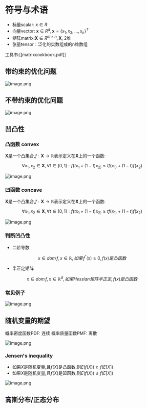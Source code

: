 # 符号与术语

- 标量scalar: $x \in R$
- 向量vector: $\textbf{x} \in R^{d}, \textbf{x} = \{x_1,x_2,...,x_n\}^T$
- 矩阵matrix:$\textbf{X} \in R^{m \times n}, \textbf{X}$, 2维
- 张量tensor：泛化的实数组成的n维数组

工具书:[[matrixcookbook.pdf]]
## 带约束的优化问题

![image.png](https://chillcharlie-img.oss-cn-hangzhou.aliyuncs.com/image%2F2023%2F10%2F24%2F95e0a2533192aa8cd4c8c1cc82c74255_20231024185613.png)


## 不带约束的优化问题

![image.png](https://chillcharlie-img.oss-cn-hangzhou.aliyuncs.com/image%2F2023%2F10%2F24%2F95e0a2533192aa8cd4c8c1cc82c74255_20231024185613.png)

## 凹凸性
### 凸函数 convex

$\textbf{X}$是一个凸集合,$f:\textbf{X}\rightarrow \mathbb{R}$表示定义在$\textbf{X}$上的一个函数:

$$
\forall x_1,x_{2}\in \textbf{X},\forall t\in [0,1]:
f(tx_{1}+(1-t)x_{2)}\le tf(x_{1)} + (1-t)f(x_2)
$$

![image.png](https://chillcharlie-img.oss-cn-hangzhou.aliyuncs.com/image%2F2023%2F10%2F24%2F3ce55de7ee7aef15b940dc74ce09ac41_20231024190228.png)

### 凹函数 concave

$\textbf{X}$是一个凸集合,$f:\textbf{X}\rightarrow \mathbb{R}$表示定义在$\textbf{X}$上的一个函数:

$$
\forall x_1,x_{2}\in \textbf{X},\forall t\in [0,1]:
f(tx_{1}+(1-t)x_{2)}\ge tf(x_{1)} + (1-t)f(x_2)
$$

![image.png](https://chillcharlie-img.oss-cn-hangzhou.aliyuncs.com/image%2F2023%2F10%2F24%2F72b02c5828ddc28e201634b1d9b74902_20231024190236.png)

### 判断凹凸性

- 二阶导数

$$
x\in dom \, f, x\in \mathbb{R}, 如果 \, f^{''}(x)\ge 0, f(x)是凸函数
$$

- 半正定矩阵

$$
x\in dom \, f, x\in \mathbb{R}^d, 如果 Hessian矩阵半正定, f(x)是凸函数
$$

### 常见例子

![image.png](https://chillcharlie-img.oss-cn-hangzhou.aliyuncs.com/image%2F2023%2F10%2F24%2F934813d4b21532f78dae45c6775c3350_20231024191325.png)


## 随机变量的期望

概率密度函数PDF: 连续
概率质量函数PMF: 离散

![image.png](https://chillcharlie-img.oss-cn-hangzhou.aliyuncs.com/image%2F2023%2F10%2F24%2Fb1d65cebc07f35fa8aff09452693e996_20231024192035.png)

### Jensen's inequality

- 如果$X$是随机变量,且$f(X)$是凸函数,则$E(f(X)) \ge f(E[X])$
- 如果$X$是随机变量,且$f(X)$是凹函数,则$E(f(X)) \le f(E[X])$

![image.png](https://chillcharlie-img.oss-cn-hangzhou.aliyuncs.com/image%2F2023%2F10%2F24%2F11e7262a24e4fc310b8716b8dc40a0c0_20231024191903.png)

## 高斯分布/正态分布

